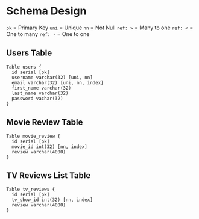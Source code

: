 # Schema Design

`pk` = Primary Key
`uni` = Unique
`nn` = Not Null
`ref: >` = Many to one
`ref: <` = One to many
`ref: -` = One to one

## Users Table

```
Table users {
  id serial [pk]
  username varchar(32) [uni, nn]
  email varchar(32) [uni, nn, index]
  first_name varchar(32)
  last_name varchar(32)
  password vachar(32)
}
```

## Movie Review Table

```
Table movie_review {
  id serial [pk]
  movie_id int(32) [nn, index]
  review varchar(4000)
}
```

## TV Reviews List Table

```
Table tv_reviews {
  id serial [pk]
  tv_show_id int(32) [nn, index]
  review varchar(4000)
}
```
